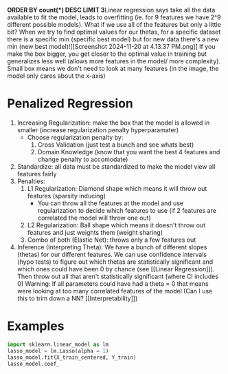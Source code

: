 **ORDER BY count(*) DESC LIMIT 3**Linear regression says take all the data available to fit the model, leads to overfitting (ie. for 9 features we have 2^9 different possible models). What if we use all of the features but only a little bit? When we try to find optimal values for our thetas, for a specific dataset there is a specific min (specific best model) but for new data there's a new min (new best model)![[Screenshot 2024-11-20 at 4.13.37 PM.png]]
	If you make the box bigger, you get closer to the optimal value in training but generalizes less well (allows more features in the model/ more complexity). Small box means we don't need to look at many features (in the image, the model only cares about the x-axis)
# Penalized Regression
1. Increasing Regularization: make the box that the model is allowed in smaller (increase regularization penalty hyperparamater)
	- Choose regularization penalty by:
		1. Cross Validation (just test a bunch and see whats best)
		2. Domain Knowledge (know that you want the best 4 features and change penalty to accomodate)
2. Standardize: all data must be standardized to make the model view all features fairly
3. Penalties: 
	1. L1 Regularization: Diamond shape which means it will throw out features (sparsity inducing)
		- You can throw all the features at the model and use regularization to decide which features to use (if 2 features are correlated the model will throw one out)
	2. L2 Regularization: Ball shape which means it doesn't throw out features and just weights them (weight sharing)
	3. Combo of both (Elastic Net): throws only a few features out 
4.  Inference (Interpreting Theta): We have a bunch of different slopes (thetas) for our different features. We can use confidence intervals (hypo tests) to figure out which thetas are statistically significant and which ones could have been 0 by chance (see [[Linear Regression]]). Then throw out all that aren't statistically significant (where CI includes 0)
		Warning: If all parameters could have had a theta = 0 that means were looking at too many correlated features of the model (Can I use this to trim down a NN? [[Interpretability]])
# Examples 
```python
import sklearn.linear_model as lm
lasso_model = lm.Lasso(alpha = 1) 
lasso_model.fit(X_train_centered, Y_train)
lasso_model.coef_
```
